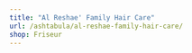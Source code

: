 ```yaml
---
title: "Al Reshae' Family Hair Care"
url: /ashtabula/al-reshae-family-hair-care/
shop: Friseur
---
```


